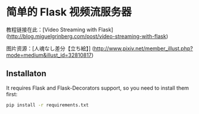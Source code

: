 # 简单的 Flask 视频流服务器

教程链接在此：[Video Streaming with Flask]
(http://blog.miguelgrinberg.com/post/video-streaming-with-flask)

图片资源：[人魂なし差分【立ち絵】]
(http://www.pixiv.net/member_illust.php?mode=medium&illust_id=32810817)


## Installaton

It requires Flask and Flask-Decorators support, so you need to
install them first:

```sh
pip install -r requirements.txt
```
